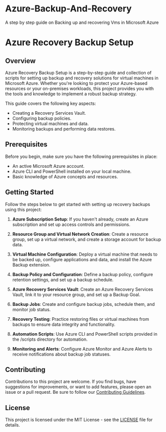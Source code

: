 # Azure-Backup-And-Recovery
A step by step guide on Backing up and recovering Vms in Microsoft Azure
# Azure Recovery Backup Setup

## Overview

Azure Recovery Backup Setup is a step-by-step guide and collection of scripts for setting up backup and recovery solutions for virtual machines in Microsoft Azure. Whether you're looking to protect your Azure-based resources or your on-premises workloads, this project provides you with the tools and knowledge to implement a robust backup strategy.

This guide covers the following key aspects:

- Creating a Recovery Services Vault.
- Configuring backup policies.
- Protecting virtual machines and data.
- Monitoring backups and performing data restores.

## Prerequisites

Before you begin, make sure you have the following prerequisites in place:

- An active Microsoft Azure account.
- Azure CLI and PowerShell installed on your local machine.
- Basic knowledge of Azure concepts and resources.

## Getting Started

Follow the steps below to get started with setting up recovery backups using this project:

1. **Azure Subscription Setup**: If you haven't already, create an Azure subscription and set up access controls and permissions.

2. **Resource Group and Virtual Network Creation**: Create a resource group, set up a virtual network, and create a storage account for backup data.

3. **Virtual Machine Configuration**: Deploy a virtual machine that needs to be backed up, configure applications and data, and install the Azure Backup extension.

4. **Backup Policy and Configuration**: Define a backup policy, configure retention settings, and set up a backup schedule.

5. **Azure Recovery Services Vault**: Create an Azure Recovery Services Vault, link it to your resource group, and set up a Backup Goal.

6. **Backup Jobs**: Create and configure backup jobs, schedule them, and monitor job status.

7. **Recovery Testing**: Practice restoring files or virtual machines from backups to ensure data integrity and functionality.

8. **Automation Scripts**: Use Azure CLI and PowerShell scripts provided in the /scripts directory for automation.

9. **Monitoring and Alerts**: Configure Azure Monitor and Azure Alerts to receive notifications about backup job statuses.

## Contributing

Contributions to this project are welcome. If you find bugs, have suggestions for improvements, or want to add features, please open an issue or a pull request. Be sure to follow our [Contributing Guidelines](CONTRIBUTING.md).

## License

This project is licensed under the MIT License - see the [LICENSE](LICENSE) file for details.
